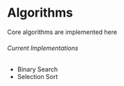 # Algorithms

Core algorithms are implemented here

###### Current Implementations
- Binary Search
- Selection Sort
